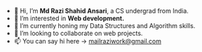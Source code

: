 - 👋 Hi, I’m <b>Md Razi Shahid Ansari</b>, a CS undergrad from India.
- 👀 I’m interested in <b>Web development.</b>
- 🌱 I’m currently honing my Data Structures and Algorithm skills.
- 💞️ I’m looking to collaborate on web projects.
- 📫 You can say hi here -> mailraziwork@gmail.com

<!---
raziweb/raziweb is a ✨ special ✨ repository because its `README.md` (this file) appears on your GitHub profile.
You can click the Preview link to take a look at your changes.
--->
